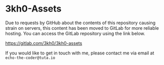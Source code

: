 # 3kh0-Assets

Due to requests by GitHub about the contents of this repository causing strain on servers, this content has been moved to GitLab for more reliable hosting. You can access the GitLab repository using the link below.

https://gitlab.com/3kh0/3kh0-assets

If you would like to get in touch with me, please contact me via email at `echo-the-coder@tuta.io`
